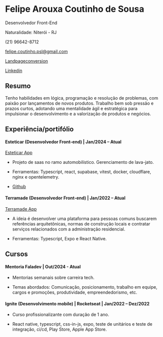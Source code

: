 # Felipe Arouxa Coutinho de Sousa <br/>

Desenvolvedor Front-End <br/>

Naturalidade: Niterói - RJ <br/>

(21) 96642-8712 <br/>

felipe.coutinho.psl@gmail.com <br/>

[Landpageconversion](https://lipsitesapp.decortise.com.br/) <br/>

[Linkedin](https://www.linkedin.com/in/felipe-a-dev♨-565b6a208/) 

## Resumo

Tenho habilidades em lógica, programação e resolução de problemas, com paixão por lançamentos de novos produtos. Trabalho bem sob pressão e prazos curtos, adotando uma mentalidade ágil e estratégica para impulsionar o desenvolvimento e a valorização de produtos e negócios.

## Experiência/portifólio

#### Esteticar (Desenvolvedor Front-end) | Jan/2024 – Atual
[Esteticar App](https://esteticarapp.decortise.com.br/dashboard/PDV)  

- Projeto de saas no ramo automobilístico. Gerenciamento de lava-jato.

- Ferramentas: Typescript, react, supabase, vitest, docker, cloudflare, nginx e opentelemetry.
  
- [Github](https://github.com/felipe-andersen/esteticar) 

#### Terramade (Desenvolvedor Front-end) | Jan/2022 – Atual
[Terramade App](https://www.figma.com/design/kLqsffeTsYgkviDlChNrOt/Terramade?m=auto&t=V2DbvHTE1ZlmskfY-1)  

- A ideia é desenvolver uma plataforma para pessoas comuns buscarem referências arquitetônicas, normas de construção locais e contratar serviços relacionados com a administração residencial.

- Ferramentas: Typescript, Expo e React Native.

## Cursos

#### Mentoria Faladev | Out/2024 - Atual

- Mentorias semanais sobre carreira tech.
  
- Temas abordados: Comunicação, posicionamento, trabalho em equipe, cargos e promoções, produtividade, empreendedorismo, etc.

#### Ignite (Desenvolvimento mobile) | Rocketseat | Jan/2022 – Dez/2022

- Curso profissionalizante com duração de 1 ano.

- React native, typescript, css-in-js, expo, teste de unitários e teste de integração, ci/cd, Play Store, Apple App Store.
